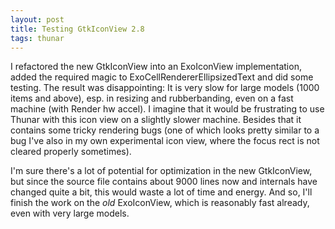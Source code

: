 ```yaml
---
layout: post
title: Testing GtkIconView 2.8
tags: thunar
---
```


I refactored the new GtkIconView into an ExoIconView implementation, added the required magic to ExoCellRendererEllipsizedText and did some testing. The result was disappointing: It is very slow for large models (1000 items and above), esp. in resizing and rubberbanding, even on a fast machine (with Render hw accel). I imagine that it would be frustrating to use Thunar with this icon view on a slightly slower machine. Besides that it contains some tricky rendering bugs (one of which looks pretty similar to a bug I've also in my own experimental icon view, where the focus rect is not cleared properly sometimes).

I'm sure there's a lot of potential for optimization in the new GtkIconView, but since the source file contains about 9000 lines now and internals have changed quite a bit, this would waste a lot of time and energy. And so, I'll finish the work on the <i>old</i> ExoIconView, which is reasonably fast already, even with very large models.
